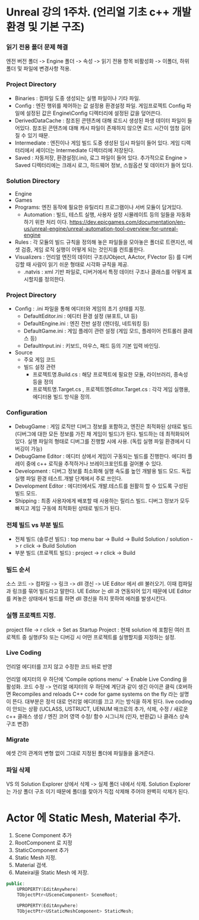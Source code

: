 # Unreal 강의 1주차. (언리얼 기초 c++ 개발 환경 및 기본 구조)
 
### 읽기 전용 폴더 문제 해결

엔전 버전 폴더 -> Engine 폴더 -> 속성 -> 읽기 전용 항목 비활성화 -> 이폴더, 하위 폴더 및 파일에 변경사항 적용.

### Project Directory

- Binaries : 컴파일 도중 생성되는 실행 파일이나 기타 파일.
- Config : 엔진 행위를 제어하는 값 설정용 환경설정 파일. 게임프로젝트 Config 파일에 설정된 값은 Engine\Config 디렉터리에 설정된 값을 덮어쓴다.
- DerivedDataCache : 참조된 콘텐츠에 대해 로드시 생성된 파생 데이터 파일이 들어있다. 참조된 콘텐츠에 대해 캐시 파일이 존재하지 않으면 로드 시간이 엄청 길어질 수 있기 때문.
- Intermediate : 엔진이나 게임 빌드 도중 생성된 임시 파일이 들어 있다. 게임 디렉터리에서 셰이더는 Intermediate 디렉터리에 저장된다.
- Saved : 자동저장, 환경설정(.ini), 로그 파일이 들어 있다. 추가적으로 Engine > Saved 디렉터리에는 크래시 로그, 하드웨어 정보, 스웜옵션 및 데이터가 들어 있다.

### Solution Directory

- Engine
- Games
- Programs: 엔진 동작에 필요한 유틸리티 프로그램이나 서버 모듈이 담겨있다.
	- Automation : 빌드, 테스트 실행, 사용자 설정 시뮬레이트 등의 일들을 자동화하기 위한 처리 이다. https://dev.epicgames.com/documentation/en-us/unreal-engine/unreal-automation-tool-overview-for-unreal-engine
- Rules  : 각 모듈의 빌드 규칙을 정의해 놓은 파일들을 모아놓은 폴더로 트랜지션, 에셋 검증, 게임 로직 실행이 어떻게 되는 것인지를 컨트롤한다.
- Visualizers : 언리얼 엔진의 데이터 구조(UObject, AActor, FVector 등) 를 디버깅할 때 사람이 읽기 쉬운 형태로 시각화 규칙을 제공.
	- .natvis : xml 기반 파일로, 디버거에서 특정 데이터 구조나 클래스를 어떻게 표시할지를 정의한다.

### Project Directory

- Config : .ini 파일을 통해 에디터와 게임의 초기 상태를 지정.
	- DefaultEditor.ini : 에디터 환경 설정 (뷰포트, UI 등)
	- DefaultEngine.ini : 엔진 전반 설정 (렌더링, 네트워킹 등)
	- DefaultGame.ini : 게임 플레이 관련 설정 (게임 모드, 플레이어 컨트롤러 클래스 등)
	- DefaultInput.ini : 키보드, 마우스, 패드 등의 기본 입력 바인딩.
- Source
	- 주요 게임 코드
	- 빌드 설정 관련
		- 프로젝트명.Build.cs : 해당 프로젝트에 필요한 모듈, 라이브러리, 종속성 등을 정의
		- 프로젝트명.Target.cs , 프로젝트명Editor.Target.cs : 각각 게임 실행용, 에디터용 빌드 방식을 정의.

### Configuration

- DebugGame : 게임 로직만 디버그 정보를 포함하고, 엔진은 최적화된 상태로 빌드(디버그에 대한 모든 정보를 가진 채 게임이 빌드)가 된다. 빌드하는 데 최적화되어 있다. 실행 파일의 형태로 디버그를 진행할 시에 사용. (독립 실행 파일 환경에서 디버깅이 가능)
- DebugGame Editor : 에디터 상에서 게임이 구동되는 빌드를 진행한다. 에디터 플레이 중에 c++ 로직을 추적하거나 브레이크포인트를 걸어볼 수 있다.
- Development : 디버그 정보를 최소화해 실행 속도를 높인 개발용 빌드 모드. 독립 실행 파일 환경 테스트.개발 단계에서 주로 쓰인다.
- Development Editor :  에디터에서도 개발.테스트를 원활히 할 수 있도록 구성된 빌드 모드.
- Shipping  : 최종 사용자에게 배포할 때 사용하는 릴리스 빌드. 디버그 정보가 모두 빠지고 게임 구동에 최적화된 상태로 빌드가 된다.


### 전체 빌드 vs 부분 빌드

- 전체 빌드 (솔루션 빌드) : top menu bar -> Build -> Build Solution / solution -> r click -> Build Solution
- 부분 빌드 (프로젝트 빌드) : project -> r click ->  Build

### 빌드 순서

소스 코드 -> 컴파일 -> 링크 -> dll 갱신 -> UE Editor 에서 dll 불러오기.
이때 컴파일 과 링크를 묶어 빌드라고 말한다.
UE Editor 는 dll 과 연동되어 있기 때문에 UE Editor 를 켜놓은 상태에서 빌드를 하면 dll 갱신을 하지 못하여 에러를 발생시킨다.

### 실행 프로젝트 지정.

project file -> r click -> Set as Startup Project : 현재 solution 에 포함된 여러 프로젝트 중 실행(F5) 또는 디버깅 시 어떤 프로젝트를 실행할지를 지정하는 설정.

### Live Coding

언리얼 에디터를 끄지 않고 수정한 코드 바로 반영

언리얼 에지터의 우 하단에 'Compile options menu' -> Enable Live Conding 을 활성화.
코드 수정 -> 언리얼 에지터의 우 하단에 계단과 같이 생긴 아이콘 클릭 (호버하면 Recompiles and reloads C++ code for game systems on the fly 라는 설명이 뜬다.
대부분은 정석 대로 언리얼 에디터를 끄고 키는 방식을 하게 된다.
live coding 이 안되는 상황 (UCLASS, USTRUCT, UENUM 매크로의 추가, 삭제, 수정 / 새로운 c++ 클래스 생성 / 엔진 코어 영역 수정/ 함수 시그니처 (인자, 반환값) 나 클래스 상속 구조 변경)

### Migrate

에셋 간의 관계의 변형 없이 그대로 지정된 폴더에 파일들을 옮겨준다.

### 파일 삭제

VS 의 Solution Explorer 상에서 삭제 -> 실제 폴더 내에서 삭제. Solution Explorer 는 가상 폴더 구조 이기 때문에 폴더를 찾아가 직접 삭제해 주어야 완벽히 삭제가 된다.


# Actor 에 Static Mesh, Material 추가.

1. Scene Component 추가
2. RootComponent 로 지정
3. StaticComponent 추가
4. Static Mesh 지정.
5. Material 검색.
6. Mateiral을 Static Mesh 에 저장.

```c++
public:
	UPROPERTY(EditAnywhere)
	TObjectPtr<USceneComponent> SceneRoot;

	UPROPERTY(EditAnywhere)
	TObjectPtr<UStaticMeshComponent> StaticMesh;
```